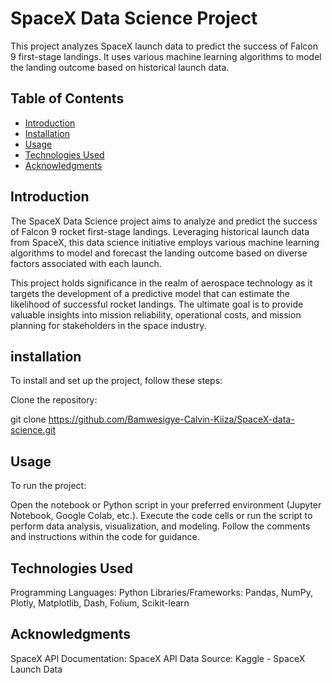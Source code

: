 # SpaceX Data Science Project

This project analyzes SpaceX launch data to predict the success of Falcon 9 first-stage landings. It uses various machine learning algorithms to model the landing outcome based on historical launch data.

## Table of Contents

- [Introduction](#introduction)
- [Installation](#installation)
- [Usage](#usage)
- [Technologies Used](#technologies-used)
- [Acknowledgments](#acknowledgments)

## Introduction

The SpaceX Data Science project aims to analyze and predict the success of Falcon 9 rocket first-stage landings. Leveraging historical launch data from SpaceX, this data science initiative employs various machine learning algorithms to model and forecast the landing outcome based on diverse factors associated with each launch.

This project holds significance in the realm of aerospace technology as it targets the development of a predictive model that can estimate the likelihood of successful rocket landings. The ultimate goal is to provide valuable insights into mission reliability, operational costs, and mission planning for stakeholders in the space industry.


## installation
To install and set up the project, follow these steps:

Clone the repository:

git clone https://github.com/Bamwesigye-Calvin-Kiiza/SpaceX-data-science.git



## Usage
To run the project:

Open the notebook or Python script in your preferred environment (Jupyter Notebook, Google Colab, etc.).
Execute the code cells or run the script to perform data analysis, visualization, and modeling.
Follow the comments and instructions within the code for guidance.

## Technologies Used
Programming Languages: Python
Libraries/Frameworks: Pandas, NumPy, Plotly, Matplotlib, Dash, Folium, Scikit-learn
## Acknowledgments
SpaceX API Documentation: SpaceX API
Data Source: Kaggle - SpaceX Launch Data
